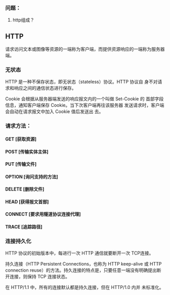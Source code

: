 ### 问题：
1. http组成？

## HTTP
请求访问文本或图像等资源的一端称为客户端，而提供资源响应的一端称为服务器端。

### 无状态
HTTP 是一种不保存状态，即无状态（stateless）协议。HTTP 协议自
身不对请求和响应之间的通信状态进行保存。

Cookie 会根据从服务器端发送的响应报文内的一个叫做 Set-Cookie 的
首部字段信息，通知客户端保存 Cookie。当下次客户端再往该服务器
发送请求时，客户端会自动在请求报文中加入 Cookie 值后发送出
去。

### 请求方法：
#### GET [获取资源]
#### POST [传输实体主体]
#### PUT [传输文件]
#### OPTION [询问支持的方法]
#### DELETE [删除文件]
#### HEAD [获得报文首部]
#### CONNECT [要求用隧道协议连接代理]
#### TRACE [追踪路径]

### 连接持久化
HTTP 协议的初始版本中，每进行一次 HTTP 通信就要断开一次 TCP连接。

持久连接（HTTP Persistent Connections，也称为 HTTP keep-alive 或 HTTP connection reuse）的方法。持久连接的特点是，只要任意一端没有明确提出断开连接，则保持 TCP 连接状态。

在 HTTP/1.1 中，所有的连接默认都是持久连接，但在 HTTP/1.0 内并
未标准化。
